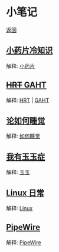 # 小笔记

[返回](./)

## [小药片冷知识](medicine.md)

解释: [小药片](https://zh.wikipedia.org/wiki/Category:%E7%B2%BE%E7%A5%9E%E8%8D%AF%E7%89%A9)

## [~~HRT~~ GAHT](hrt.md)

解释: [HRT](https://zh.wikipedia.org/wiki/%E6%BF%80%E7%B4%A0%E6%9B%BF%E4%BB%A3%E7%96%97%E6%B3%95) | [GAHT](https://zh.wikipedia.org/wiki/%E6%80%A7%E5%88%AB%E8%82%AF%E5%AE%9A%E6%BF%80%E7%B4%A0%E6%B2%BB%E7%96%97)

## [论如何睡觉](sleep.md)

解释: [如何睡觉](https://zh.wikipedia.org/wiki/%E5%A4%B1%E7%9C%A0)

## [我有玉玉症](depression.md)

解释: [玉玉](https://zh.wikipedia.org/wiki/%E6%8A%91%E9%AC%B1)

## [Linux 日常](linux-daily.md)

解释: [Linux](https://zh.wikipedia.org/wiki/Linux)

## [PipeWire](pipewire.md)

解释: [PipeWire](https://zh.wikipedia.org/wiki/PipeWire)
